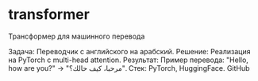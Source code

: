 # transformer
Трансформер для машинного перевода

Задача: Переводчик с английского на арабский.
Решение: Реализация на PyTorch с multi-head attention.
Результат: Пример перевода: "Hello, how are you?" → "مرحبا، كيف حالك؟".
Стек: PyTorch, HuggingFace. GitHub
